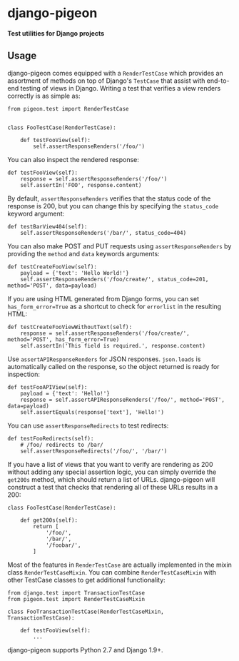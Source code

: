 # django-pigeon
#### Test utilities for Django projects

## Usage

django-pigeon comes equipped with a `RenderTestCase` which provides an assortment of methods on top of Django's `TestCase` that assist with end-to-end testing of views in Django. Writing a test that verifies a view renders correctly is as simple as:

    from pigeon.test import RenderTestCase


    class FooTestCase(RenderTestCase):

        def testFooView(self):
            self.assertResponseRenders('/foo/')

You can also inspect the rendered response:

    def testFooView(self):
        response = self.assertResponseRenders('/foo/')
        self.assertIn('FOO', response.content)

By default, `assertResponseRenders` verifies that the status code of the response is 200, but you can change this by specifying the `status_code` keyword argument:

    def testBarView404(self):
        self.assertResponseRenders('/bar/', status_code=404)

You can also make POST and PUT requests using `assertResponseRenders` by providing the `method` and `data` keywords arguments:

    def testCreateFooView(self):
        payload = {'text': 'Hello World!'}
        self.assertResponseRenders('/foo/create/', status_code=201, method='POST', data=payload)

If you are using HTML generated from Django forms, you can set `has_form_error=True` as a shortcut to check for `errorlist` in the resulting HTML:

    def testCreateFooViewWithoutText(self):
        response = self.assertResponseRenders('/foo/create/', method='POST', has_form_error=True)
        self.assertIn('This field is required.', response.content)

Use `assertAPIResponseRenders` for JSON responses. `json.loads` is automatically called on the response, so the object returned is ready for inspection:

    def testFooAPIView(self):
        payload = {'text': 'Hello!'}
        response = self.assertAPIResponseRenders('/foo/', method='POST', data=payload)
        self.assertEquals(response['text'], 'Hello!')

You can use `assertResponseRedirects` to test redirects:

    def testFooRedirects(self):
        # /foo/ redirects to /bar/
        self.assertResponseRedirects('/foo/', '/bar/')

If you have a list of views that you want to verify are rendering as 200 without adding any special assertion logic, you can simply override the `get200s` method, which should return a list of URLs. django-pigeon will construct a test that checks that rendering all of these URLs results in a 200:

    class FooTestCase(RenderTestCase):

        def get200s(self):
            return [
                '/foo/',
                '/bar/',
                '/foobar/',
            ]

Most of the features in `RenderTestCase` are actually implemented in the mixin class `RenderTestCaseMixin`. You can combine `RenderTestCaseMixin` with other TestCase classes to get additional functionality:

    from django.test import TransactionTestCase
    from pigeon.test import RenderTestCaseMixin

    class FooTransactionTestCase(RenderTestCaseMixin, TransactionTestCase):

        def testFooView(self):
            ...

django-pigeon supports Python 2.7 and Django 1.9+.
